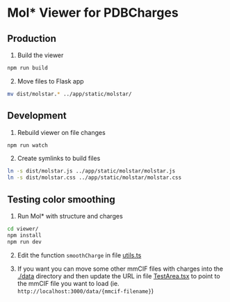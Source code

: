 # Mol* Viewer for PDBCharges

## Production

1. Build the viewer

```sh
npm run build
```

2. Move files to Flask app

```sh
mv dist/molstar.* ../app/static/molstar/
```

## Development

1. Rebuild viewer on file changes

```sh
npm run watch
```

2. Create symlinks to build files

```sh
ln -s dist/molstar.js ../app/static/molstar/molstar.js
ln -s dist/molstar.css ../app/static/molstar/molstar.css
```

## Testing color smoothing

1. Run Mol* with structure and charges

```sh
cd viewer/
npm install
npm run dev
```

2. Edit the function `smoothCharge` in file [utils.ts](./src/charges-extension/utils.ts)

3. If you want you can move some other mmCIF files with charges into the [./data](./data/) directory and then update the URL in file [TestArea.tsx](./src/TestArea.tsx) to point to the mmCIF file you want to load (ie. `http://localhost:3000/data/{mmcif-filename}`)
